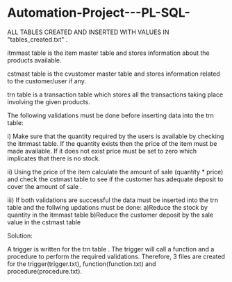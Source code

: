 # Automation-Project---PL-SQL-

ALL TABLES CREATED AND INSERTED WITH VALUES IN "tables_created.txt" .

itmmast table is the item master table and stores information about the products available.

cstmast table is the cvustomer master table and stores information related to the customer/user if any.

trn table is a transaction table which stores all the transactions taking place involving the given products.

The following validations must be done before inserting data into the trn table:

i) Make sure that the quantity required by the users is available by checking the itmmast table. If the quantity exists then the price of the item must be made available. If it does not exist price must be set to zero which implicates that there is no stock.

ii) Using the price of the item calculate the amount of sale (quantity * price) and check the cstmast table to see if the customer has adequate deposit to cover the amount of sale .

iii) If both validations are successful the data must be inserted into the trn table and the follwing updations must be done:
    a)Reduce the stock by quantity in the itmmast table
    b)Reduce the customer deposit by the sale value in the cstmast table


Solution:

A trigger is written for the trn table . The trigger will call a function and a procedure to perform the required validations. Therefore, 3 files are created for the trigger(trigger.txt), function(function.txt) and procedure(procedure.txt).

